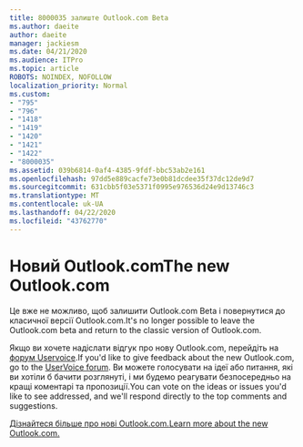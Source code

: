 ```yaml
---
title: 8000035 залиште Outlook.com Beta
ms.author: daeite
author: daeite
manager: jackiesm
ms.date: 04/21/2020
ms.audience: ITPro
ms.topic: article
ROBOTS: NOINDEX, NOFOLLOW
localization_priority: Normal
ms.custom:
- "795"
- "796"
- "1418"
- "1419"
- "1420"
- "1421"
- "1422"
- "8000035"
ms.assetid: 039b6814-0af4-4385-9fdf-bbc53ab2e161
ms.openlocfilehash: 97dd5e889cacfe73e0b81dcdee35f37dc12de9d7
ms.sourcegitcommit: 631cbb5f03e5371f0995e976536d24e9d13746c3
ms.translationtype: MT
ms.contentlocale: uk-UA
ms.lasthandoff: 04/22/2020
ms.locfileid: "43762770"
---
```

# <a name="the-new-outlookcom"></a><span data-ttu-id="9fc65-102">Новий Outlook.com</span><span class="sxs-lookup"><span data-stu-id="9fc65-102">The new Outlook.com</span></span>

<span data-ttu-id="9fc65-103">Це вже не можливо, щоб залишити Outlook.com Beta і повернутися до класичної версії Outlook.com.</span><span class="sxs-lookup"><span data-stu-id="9fc65-103">It's no longer possible to leave the Outlook.com beta and return to the classic version of Outlook.com.</span></span>
  
<span data-ttu-id="9fc65-104">Якщо ви хочете надіслати відгук про нову Outlook.com, перейдіть на [форум Uservoice](https://go.microsoft.com/fwlink/p/?linkid=851599).</span><span class="sxs-lookup"><span data-stu-id="9fc65-104">If you'd like to give feedback about the new Outlook.com, go to the [UserVoice forum](https://go.microsoft.com/fwlink/p/?linkid=851599).</span></span> <span data-ttu-id="9fc65-105">Ви можете голосувати на ідеї або питання, які ви хотіли б бачити розглянуті, і ми будемо реагувати безпосередньо на кращі коментарі та пропозиції.</span><span class="sxs-lookup"><span data-stu-id="9fc65-105">You can vote on the ideas or issues you'd like to see addressed, and we'll respond directly to the top comments and suggestions.</span></span>
  
[<span data-ttu-id="9fc65-106">Дізнайтеся більше про нові Outlook.com.</span><span class="sxs-lookup"><span data-stu-id="9fc65-106">Learn more about the new Outlook.com.</span></span>](https://go.microsoft.com/fwlink/p/?linkid=874356)
  